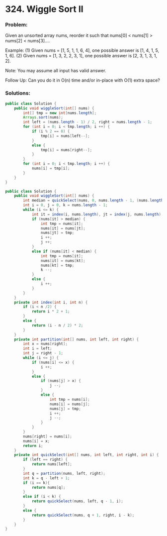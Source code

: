 # 324. Wiggle Sort II

### Problem:

Given an unsorted array nums, reorder it such that nums[0] < nums[1] > nums[2] < nums[3]....

Example:
(1) Given nums = [1, 5, 1, 1, 6, 4], one possible answer is [1, 4, 1, 5, 1, 6]. 
(2) Given nums = [1, 3, 2, 2, 3, 1], one possible answer is [2, 3, 1, 3, 1, 2].

Note:
You may assume all input has valid answer.

Follow Up:
Can you do it in O(n) time and/or in-place with O(1) extra space?

### Solutions:

```java
public class Solution {
    public void wiggleSort(int[] nums) {
        int[] tmp = new int[nums.length];
        Arrays.sort(nums);
        int left = (nums.length - 1) / 2, right = nums.length - 1;
        for (int i = 0; i < tmp.length; i ++) {
            if (i % 2 == 0) {
                tmp[i] = nums[left--];
            }
            else {
                tmp[i] = nums[right--];
            }
        }
        for (int i = 0; i < tmp.length; i ++) {
            nums[i] = tmp[i];
        }
    }
}
```

```java
public class Solution {
    public void wiggleSort(int[] nums) {
        int median = quickSelect(nums, 0, nums.length - 1, (nums.length + 1)/ 2);
        int i = 0, j = 0, k = nums.length - 1;
        while (i <= k) {
            int it = index(i, nums.length), jt = index(j, nums.length), kt = index(k, nums.length);
            if (nums[it] > median) {
                int tmp = nums[it];
                nums[it] = nums[jt];
                nums[jt] = tmp;
                i ++;
                j ++;
            }
            else if (nums[it] < median) {
                int tmp = nums[it];
                nums[it] = nums[kt];
                nums[kt] = tmp;
                k --;
            }
            else {
                i ++;
            }
        }
    }
    private int index(int i, int n) {
        if (i < n /2) {
            return i * 2 + 1;
        }
        else {
            return (i - n / 2) * 2;
        }
    }
    private int partition(int[] nums, int left, int right) {
        int x = nums[right];
        int i = left;
        int j = right - 1;
        while (i <= j) {
            if (nums[i] <= x) {
                i ++;
            }
            else {
                if (nums[j] > x) {
                    j --;
                }
                else {
                    int tmp = nums[i];
                    nums[i] = nums[j];
                    nums[j] = tmp;
                    i ++;
                    j --;
                }
            }
        }
        nums[right] = nums[i];
        nums[i] = x;
        return i;
    }
    private int quickSelect(int[] nums, int left, int right, int i) {
        if (left == right) {
            return nums[left];
        }
        int q = partition(nums, left, right);
        int k = q - left + 1;
        if (i == k){
            return nums[q];
        }
        else if (i < k) {
            return quickSelect(nums, left, q - 1, i);
        }
        else {
            return quickSelect(nums, q + 1, right, i - k);
        }
    }
}
```